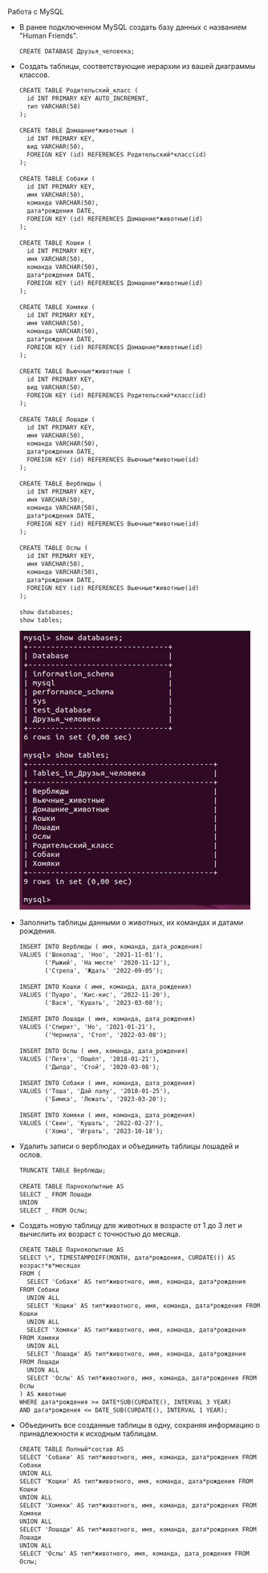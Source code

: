 Работа с MySQL

- В ранее подключенном MySQL создать базу данных с названием "Human Friends".

      CREATE DATABASE Друзья_человека;

- Создать таблицы, соответствующие иерархии из вашей диаграммы классов.

      CREATE TABLE Родительский_класс (
        id INT PRIMARY KEY AUTO_INCREMENT,
        тип VARCHAR(50)
      );

      CREATE TABLE Домашние*животные (
        id INT PRIMARY KEY,
        вид VARCHAR(50),
        FOREIGN KEY (id) REFERENCES Родительский*класс(id)
      );
      
      CREATE TABLE Собаки (
        id INT PRIMARY KEY,
        имя VARCHAR(50),
        команда VARCHAR(50),
        дата*рождения DATE,
        FOREIGN KEY (id) REFERENCES Домашние*животные(id)
      );
      
      CREATE TABLE Кошки (
        id INT PRIMARY KEY,
        имя VARCHAR(50),
        команда VARCHAR(50),
        дата*рождения DATE,
        FOREIGN KEY (id) REFERENCES Домашние*животные(id)
      );
      
      CREATE TABLE Хомяки (
        id INT PRIMARY KEY,
        имя VARCHAR(50),
        команда VARCHAR(50),
        дата*рождения DATE,
        FOREIGN KEY (id) REFERENCES Домашние*животные(id)
      );
      
      CREATE TABLE Вьючные*животные (
        id INT PRIMARY KEY,
        вид VARCHAR(50),
        FOREIGN KEY (id) REFERENCES Родительский*класс(id)
      );
      
      CREATE TABLE Лошади (
        id INT PRIMARY KEY,
        имя VARCHAR(50),
        команда VARCHAR(50),
        дата*рождения DATE,
        FOREIGN KEY (id) REFERENCES Вьючные*животные(id)
      );
      
      CREATE TABLE Верблюды (
        id INT PRIMARY KEY,
        имя VARCHAR(50),
        команда VARCHAR(50),
        дата*рождения DATE,
        FOREIGN KEY (id) REFERENCES Вьючные*животные(id)
      );
      
      CREATE TABLE Ослы (
        id INT PRIMARY KEY,
        имя VARCHAR(50),
        команда VARCHAR(50),
        дата*рождения DATE,
        FOREIGN KEY (id) REFERENCES Вьючные*животные(id)
      );
      
      show databases;
      show tables;

  ![База данных](https://github.com/konopleva-nina/Control_Work_Linux_SQL/blob/main/databases.png)

- Заполнить таблицы данными о животных, их командах и датами рождения.

      INSERT INTO Верблюды ( имя, команда, дата_рождения)
      VALUES ('Шоколад', 'Ноo', '2021-11-01'),
             ('Рыжий', 'На месте' '2020-11-12'),
             ('Стрела', 'Ждать' '2022-09-05');
      
      INSERT INTO Кошки ( имя, команда, дата_рождения)
      VALUES ('Пуаро', 'Кис-кис', '2022-11-20'),
             ('Вася', 'Кушать', '2023-03-08');
      
      INSERT INTO Лошади ( имя, команда, дата_рождения)
      VALUES ('Спирит', 'Но', '2021-01-21'),
             ('Чернила', 'Стоп', '2022-03-08');
      
      INSERT INTO Ослы ( имя, команда, дата_рождения)
      VALUES ('Петя', 'Пошёл', '2018-01-21'),
             ('Дылда', 'Стой', '2020-03-08');
      
      INSERT INTO Собаки ( имя, команда, дата_рождения)
      VALUES ('Тоша', 'Дай лапу', '2018-01-25'),
             ('Бимка', 'Лежать', '2023-03-20');
      
      INSERT INTO Хомяки ( имя, команда, дата_рождения)
      VALUES ('Свин', 'Кушать', '2022-02-27'),
             ('Хома', 'Играть', '2023-10-18');

- Удалить записи о верблюдах и объединить таблицы лошадей и ослов.

      TRUNCATE TABLE Верблюды;
      
      CREATE TABLE Парнокопытные AS
      SELECT _ FROM Лошади
      UNION
      SELECT _ FROM Ослы;

- Создать новую таблицу для животных в возрасте от 1 до 3 лет и вычислить их возраст с точностью до месяца.

      CREATE TABLE Парнокопытные AS
      SELECT \*, TIMESTAMPDIFF(MONTH, дата*рождения, CURDATE()) AS возраст*в*месяцах
      FROM (
        SELECT 'Собаки' AS тип*животного, имя, команда, дата*рождения FROM Собаки
        UNION ALL
        SELECT 'Кошки' AS тип*животного, имя, команда, дата*рождения FROM Кошки
        UNION ALL
        SELECT 'Хомяки' AS тип*животного, имя, команда, дата*рождения FROM Хомяки
        UNION ALL
        SELECT 'Лошади' AS тип*животного, имя, команда, дата*рождения FROM Лошади
        UNION ALL
        SELECT 'Ослы' AS тип*животного, имя, команда, дата*рождения FROM Ослы
      ) AS животные
      WHERE дата*рождения >= DATE*SUB(CURDATE(), INTERVAL 3 YEAR)
      AND дата*рождения <= DATE_SUB(CURDATE(), INTERVAL 1 YEAR);

- Объединить все созданные таблицы в одну, сохраняя информацию о принадлежности к исходным таблицам.

      CREATE TABLE Полный*состав AS
      SELECT 'Собаки' AS тип*животного, имя, команда, дата*рождения FROM Собаки
      UNION ALL
      SELECT 'Кошки' AS тип*животного, имя, команда, дата*рождения FROM Кошки
      UNION ALL
      SELECT 'Хомяки' AS тип*животного, имя, команда, дата*рождения FROM Хомяки
      UNION ALL
      SELECT 'Лошади' AS тип*животного, имя, команда, дата*рождения FROM Лошади
      UNION ALL
      SELECT 'Ослы' AS тип*животного, имя, команда, дата_рождения FROM Ослы;
